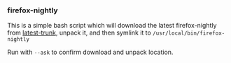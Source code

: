 ### firefox-nightly
This is a simple bash script which will download the latest firefox-nightly from
[latest-trunk](https://ftp.mozilla.org/pub/mozilla.org/firefox/nightly/latest-trunk/),
unpack it, and then symlink it to `/usr/local/bin/firefox-nightly`

Run with `--ask` to confirm download and unpack location.

